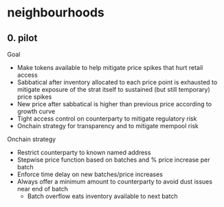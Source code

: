 # neighbourhoods

## 0. pilot

Goal

- Make tokens available to help mitigate price spikes that hurt retail access
- Sabbatical after inventory allocated to each price point is exhausted to
  mitigate exposure of the strat itself to sustained (but still temporary) price
  spikes
- New price after sabbatical is higher than previous price according to growth
  curve
- Tight access control on counterparty to mitigate regulatory risk
- Onchain strategy for transparency and to mitigate mempool risk

Onchain strategy

- Restrict counterparty to known named address
- Stepwise price function based on batches and % price increase per batch
- Enforce time delay on new batches/price increases
- Always offer a minimum amount to counterparty to avoid dust issues near end of batch
    - Batch overflow eats inventory available to next batch
